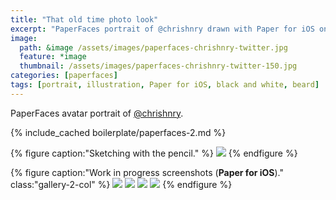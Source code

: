 ```yaml
---
title: "That old time photo look"
excerpt: "PaperFaces portrait of @chrishnry drawn with Paper for iOS on an iPad."
image: 
  path: &image /assets/images/paperfaces-chrishnry-twitter.jpg 
  feature: *image
  thumbnail: /assets/images/paperfaces-chrishnry-twitter-150.jpg
categories: [paperfaces]
tags: [portrait, illustration, Paper for iOS, black and white, beard]
---
```


PaperFaces avatar portrait of <a href="https://twitter.com/chrishnry">@chrishnry</a>.

{% include_cached boilerplate/paperfaces-2.md %}

{% figure caption:"Sketching with the pencil." %}
[![](/assets/images/paperfaces-chrishnry-process-1-750.jpg)](/assets/images/paperfaces-chrishnry-process-1-lg.jpg)
{% endfigure %}

{% figure caption:"Work in progress screenshots (**Paper for iOS**)." class:"gallery-2-col" %}
[![](/assets/images/paperfaces-chrishnry-process-2-600.jpg)](/assets/images/paperfaces-chrishnry-process-2-lg.jpg)
[![](/assets/images/paperfaces-chrishnry-process-3-600.jpg)](/assets/images/paperfaces-chrishnry-process-3-lg.jpg)
[![](/assets/images/paperfaces-chrishnry-process-4-600.jpg)](/assets/images/paperfaces-chrishnry-process-4-lg.jpg)
[![](/assets/images/paperfaces-chrishnry-process-5-600.jpg)](/assets/images/paperfaces-chrishnry-process-5-lg.jpg)
{% endfigure %}
